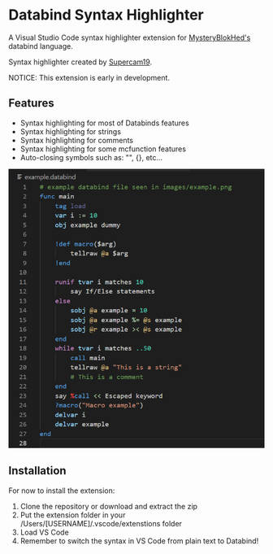 # Databind Syntax Highlighter

A Visual Studio Code syntax highlighter extension for [MysteryBlokHed's](https://www.github.com/MysteryBlokHed/databind) databind language.

Syntax highlighter created by [Supercam19](https://www.github.com/supercam19).

NOTICE: This extension is early in development.

## Features

- Syntax highlighting for most of Databinds features
- Syntax highlighting for strings
- Syntax highlighting for comments
- Syntax highlighting for some mcfunction features
- Auto-closing symbols such as: "", {}, etc...



![Syntax highlighting for Databind](images/example.png)

## Installation

For now to install the extension:

1. Clone the repository or download and extract the zip
2. Put the extension folder in your /Users/[USERNAME]/.vscode/extenstions folder
3. Load VS Code
4. Remember to switch the syntax in VS Code from plain text to Databind!
